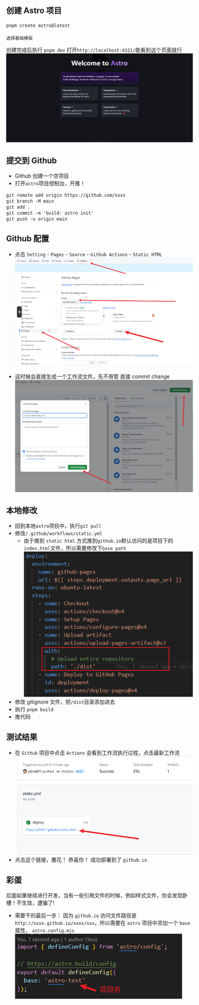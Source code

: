 ## 创建 Astro 项目

```bash
pnpm create astro@latest

选择基础模板
```

创建完成后执行 `pnpm dev`
打开`http://localhost:4321/`能看到这个页面就行
![astro-home](/assets/astro-home.png)

## 提交到 Github

- Github 创建一个空项目
- 打开`astro`项目控制台，开推！

```
git remote add origin https://github.com/xxxx
git branch -M main
git add .
git commit -m 'build: astro init'
git push -u origin main
```

## Github 配置

- 点击 `Setting` - `Pages` - `Source` - `Github Actions` - `Static HTML`
  ![Github 配置](/assets/github-setting-pages.png)

- 这时候会直接生成一个工作流文件，先不用管 直接 commit change
  ![Github 配置](/assets/github-workflow.png)

## 本地修改

- 回到本地`astro`项目中，执行`git pull`
- 修改`/.github/workflows/static.yml`
  - 由于推到 `static html` 方式推到`github.io`默认访问的是项目下的`index.html`文件，所以需要修改下`base path`
    ![yml 文件修改](/assets/yml.png)
- 修改 gitignore 文件，把`/dist`目录添加进去
- 执行 `pnpm build`
- 推代码

## 测试结果
- 在 `Github` 项目中点击 `Actions` 会看到工作流执行过程，点击最新工作流
![撒花](/assets/ending.png)
- 点击这个链接，撒花！ 恭喜你！ 成功部署到了 `github.io`

## 彩蛋

后面如果继续进行开发，当有一些引用文件的时候，例如样式文件，你会发现卧槽！不生效，遭骗了!
- 需要干的最后一步：
因为 `github.io` 访问文件路径是 `http://xxxx.github.io/xxxx/xxx`，所以需要在 `astro` 项目中添加一个 `base` 属性，
`astro.config.mjs`
![配置base](/assets/astro-config.png)